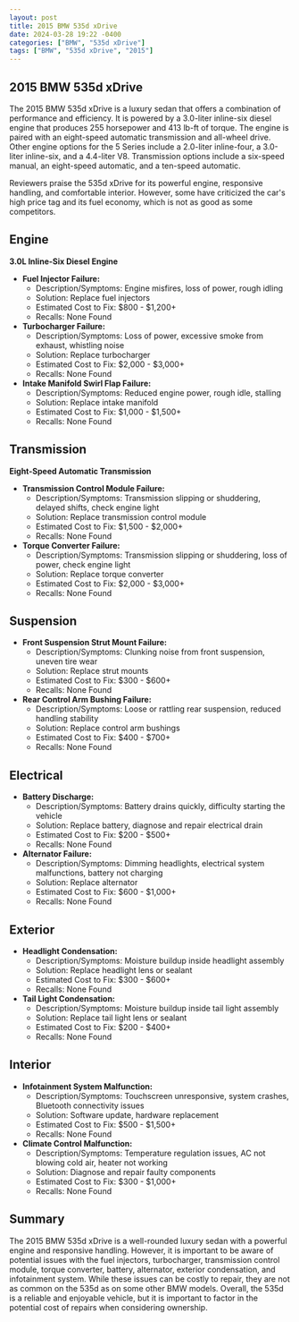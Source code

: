 ```yaml
---
layout: post
title: 2015 BMW 535d xDrive
date: 2024-03-28 19:22 -0400
categories: ["BMW", "535d xDrive"]
tags: ["BMW", "535d xDrive", "2015"]
---
```

## 2015 BMW 535d xDrive

The 2015 BMW 535d xDrive is a luxury sedan that offers a combination of performance and efficiency. It is powered by a 3.0-liter inline-six diesel engine that produces 255 horsepower and 413 lb-ft of torque. The engine is paired with an eight-speed automatic transmission and all-wheel drive. Other engine options for the 5 Series include a 2.0-liter inline-four, a 3.0-liter inline-six, and a 4.4-liter V8. Transmission options include a six-speed manual, an eight-speed automatic, and a ten-speed automatic.

Reviewers praise the 535d xDrive for its powerful engine, responsive handling, and comfortable interior. However, some have criticized the car's high price tag and its fuel economy, which is not as good as some competitors.

## **Engine**
**3.0L Inline-Six Diesel Engine**

* **Fuel Injector Failure:**
    * Description/Symptoms: Engine misfires, loss of power, rough idling
    * Solution: Replace fuel injectors
    * Estimated Cost to Fix: $800 - $1,200+
    * Recalls: None Found
* **Turbocharger Failure:**
    * Description/Symptoms: Loss of power, excessive smoke from exhaust, whistling noise
    * Solution: Replace turbocharger
    * Estimated Cost to Fix: $2,000 - $3,000+
    * Recalls: None Found
* **Intake Manifold Swirl Flap Failure:**
    * Description/Symptoms: Reduced engine power, rough idle, stalling
    * Solution: Replace intake manifold
    * Estimated Cost to Fix: $1,000 - $1,500+
    * Recalls: None Found

## **Transmission**
**Eight-Speed Automatic Transmission**

* **Transmission Control Module Failure:**
    * Description/Symptoms: Transmission slipping or shuddering, delayed shifts, check engine light
    * Solution: Replace transmission control module
    * Estimated Cost to Fix: $1,500 - $2,000+
    * Recalls: None Found
* **Torque Converter Failure:**
    * Description/Symptoms: Transmission slipping or shuddering, loss of power, check engine light
    * Solution: Replace torque converter
    * Estimated Cost to Fix: $2,000 - $3,000+
    * Recalls: None Found

## **Suspension**
* **Front Suspension Strut Mount Failure:**
    * Description/Symptoms: Clunking noise from front suspension, uneven tire wear
    * Solution: Replace strut mounts
    * Estimated Cost to Fix: $300 - $600+
    * Recalls: None Found
* **Rear Control Arm Bushing Failure:**
    * Description/Symptoms: Loose or rattling rear suspension, reduced handling stability
    * Solution: Replace control arm bushings
    * Estimated Cost to Fix: $400 - $700+
    * Recalls: None Found

## **Electrical**
* **Battery Discharge:**
    * Description/Symptoms: Battery drains quickly, difficulty starting the vehicle
    * Solution: Replace battery, diagnose and repair electrical drain
    * Estimated Cost to Fix: $200 - $500+
    * Recalls: None Found
* **Alternator Failure:**
    * Description/Symptoms: Dimming headlights, electrical system malfunctions, battery not charging
    * Solution: Replace alternator
    * Estimated Cost to Fix: $600 - $1,000+
    * Recalls: None Found

## **Exterior**
* **Headlight Condensation:**
    * Description/Symptoms: Moisture buildup inside headlight assembly
    * Solution: Replace headlight lens or sealant
    * Estimated Cost to Fix: $300 - $600+
    * Recalls: None Found
* **Tail Light Condensation:**
    * Description/Symptoms: Moisture buildup inside tail light assembly
    * Solution: Replace tail light lens or sealant
    * Estimated Cost to Fix: $200 - $400+
    * Recalls: None Found

## **Interior**
* **Infotainment System Malfunction:**
    * Description/Symptoms: Touchscreen unresponsive, system crashes, Bluetooth connectivity issues
    * Solution: Software update, hardware replacement
    * Estimated Cost to Fix: $500 - $1,500+
    * Recalls: None Found
* **Climate Control Malfunction:**
    * Description/Symptoms: Temperature regulation issues, AC not blowing cold air, heater not working
    * Solution: Diagnose and repair faulty components
    * Estimated Cost to Fix: $300 - $1,000+
    * Recalls: None Found

## **Summary**

The 2015 BMW 535d xDrive is a well-rounded luxury sedan with a powerful engine and responsive handling. However, it is important to be aware of potential issues with the fuel injectors, turbocharger, transmission control module, torque converter, battery, alternator, exterior condensation, and infotainment system. While these issues can be costly to repair, they are not as common on the 535d as on some other BMW models. Overall, the 535d is a reliable and enjoyable vehicle, but it is important to factor in the potential cost of repairs when considering ownership.
